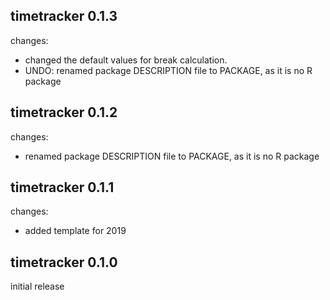 ## timetracker 0.1.3

changes:
  - changed the default values for break calculation.
  - UNDO: renamed package DESCRIPTION file to PACKAGE, as it is no R package


## timetracker 0.1.2

changes:
  - renamed package DESCRIPTION file to PACKAGE, as it is no R package


## timetracker 0.1.1

changes:
  - added template for 2019


## timetracker 0.1.0

initial release

